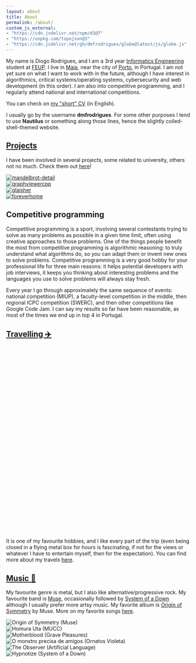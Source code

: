 ```yaml
---
layout: about
title: About
permalink: /about/
custom_js_external:
- "https://cdn.jsdelivr.net/npm/d3@7"
- "https://unpkg.com/topojson@3"
- "https://cdn.jsdelivr.net/gh/dmfrodrigues/globe@latest/js/globe.js"
---
```


My name is Diogo Rodrigues, and I am a 3rd year [Informatics Engineering](https://sigarra.up.pt/feup/en/cur_geral.cur_view?pv_curso_id=742) student at [FEUP](https://sigarra.up.pt/feup/en/WEB_PAGE.INICIAL). I live in [Maia](https://en.wikipedia.org/wiki/Maia,_Portugal), near the city of [Porto](https://en.wikipedia.org/wiki/Porto), in Portugal. I am not yet sure on what I want to work with in the future, although I have interest in algorithmics, critical systems/operating systems, cybersecurity and web development (in this order). I am also into competitive programming, and I regularly attend national and international competitions.

You can check on [my "short" CV](https://drive.google.com/file/d/1RUwsTzns-WqlXfvZvPkRV9Fp_yV-hIjc) (in English).

I usually go by the username **dmfrodrigues**. For some other purposes I tend to use **Nautilus** or something along those lines, hence the slightly coiled-shell-themed website.

<div class="masonry-vertical">
<div markdown="1">

## [Projects](/projects/)

I have been involved in several projects, some related to university, others not no much. Check them out [here](/projects/)!

<div class="projects-grid-container">
<div><a href="/projects/"><img src="https://i.imgur.com/69YCcZ8.png" alt="mandelbrot-detail"></a></div>
<div><a href="/projects/"><img src="https://i.imgur.com/zAOwCGe.png" alt="graphviewercpp"></a></div>
<div><a href="/projects/"><img src="https://i.imgur.com/PiqStSQ.jpg" alt="glaisher"></a></div>
<div><a href="/projects/"><img src="https://i.imgur.com/Y7H4LZl.png" alt="foreverhome"></a></div>
</div>

</div>
<div markdown="1">

## Competitive programming

Competitive programming is a sport, involving several contestants trying to solve as many problems as possible in a given time limit, often using creative approaches to those problems. One of the things people benefit the most from competitive programming is algorithmic reasoning: to truly understand what algorithms do, so you can adapt them or invent new ones to solve problems. Competitive programming is a very good hobby for your professional life for three main reasons: it helps potential developers with job interviews, it keeps you thinking about interesting problems and the languages you use to solve problems will always stay fresh.

Every year I go through approximately the same sequence of events: national competition (MIUP), a faculty-level competition in the middle, then regional ICPC competition (SWERC), and then other competitions like Google Code Jam. I can say my results so far have been reasonable, as most of the times we end up in top 4 in Portugal. 

</div>
<div markdown="1">

## [Travelling ✈️](/travels/)

<svg id="globe" class="globe center" viewBox="0 0 400 400"></svg>
<script>
window.addEventListener("load", async function(){
    let globe = new Globe("svg#globe", 400);
    globe.rotation = [0, -10, 0];
    await globe.initialize();

    globe.nativeCountry("Portugal");

    {% for country in site.data.locations_visited.countries %}
        globe.highlightCountry("{{country.country}}");
    {% endfor %}

    globe.enableDrag();

    globe.registerRotation(10, 0.002);
});
</script>

It is one of my favourite hobbies, and I like every part of the trip (even being closed in a flying metal box for hours is fascinating, if not for the views or whatever I have to entertain myself, then for the expectation). You can find more about my travels [here](/travels/).

</div>
<div markdown="1">

## [Music 🎸](/music/)

My favourite genre is metal, but I also like alternative/progressive rock. My favourite band is [Muse](https://en.wikipedia.org/wiki/Muse_(band)), occasionally followed by [System of a Down](https://en.wikipedia.org/wiki/System_of_a_Down) although I usually prefer more artsy music. My favorite album is [Origin of Symmetry](https://en.wikipedia.org/wiki/Origin_of_Symmetry) by Muse. More on my favorite songs [here](/music/).

<div class="music-grid-container">
    <div><img src="https://i.scdn.co/image/ab67616d0000b2735225e9931a558f6d2f541a7d" alt="Origin of Symmetry (Muse)"></div>
    <div><img src="https://i.scdn.co/image/ab67616d0000b273f502bfcff38d0a27bf41dbab" alt="Homura Uta (MUCC)"></div>
    <div><img src="https://i.scdn.co/image/ab67616d0000b273cecde3079858fcb56021b7c7" alt="Motherblood (Grave Pleasures)"></div>
    <div><img src="https://upload.wikimedia.org/wikipedia/pt/7/77/Capamonstro.gif"   alt="O monstro precisa de amigos (Ornatos Violeta)"></div>
    <div><img src="https://i.scdn.co/image/ab67616d0000b273fb75066a81c90206179b5c24" alt="The Observer (Artificial Language)"></div>
    <div><img src="https://i.scdn.co/image/ab67616d0000b273f5e7b2e5adaa87430a3eccff" alt="Hypnotize (System of a Down)"></div>
</div>

</div>
</div>
